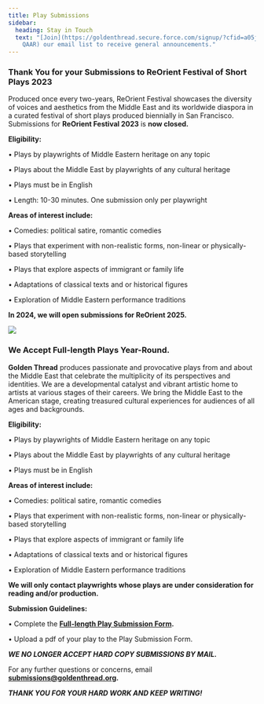 ```yaml
---
title: Play Submissions
sidebar:
  heading: Stay in Touch
  text: "[Join](https://goldenthread.secure.force.com/signup/?cfid=a05j000000Lsdh\
    QAAR) our email list to receive general announcements."
---
```

### **Thank You for your Submissions to ReOrient Festival of Short Plays 2023**

Produced once every two-years, ReOrient Festival showcases the diversity of voices and aesthetics from the Middle East and its worldwide diaspora in a curated festival of short plays produced biennially in San Francisco. Submissions for **ReOrient Festival 2023** is **now closed.**

**Eligibility:**

• Plays by playwrights of Middle Eastern heritage on any topic

• Plays about the Middle East by playwrights of any cultural heritage

• Plays must be in English

• Length: 10-30 minutes. One submission only per playwright 

**Areas of interest include:**

• Comedies: political satire, romantic comedies

• Plays that experiment with non-realistic forms, non-linear or physically-based storytelling

• Plays that explore aspects of immigrant or family life

• Adaptations of classical texts and or historical figures

• Exploration of Middle Eastern performance traditions

**In 2024, we will open submissions for ReOrient 2025.**

![](https://ucarecdn.com/f5278e9a-140a-455a-914a-818fc36aff5b/)

### We Accept Full-length Plays Year-Round.

**Golden Thread** produces passionate and provocative plays from and about the Middle East that celebrate the multiplicity of its perspectives and identities. We are a developmental catalyst and vibrant artistic home to artists at various stages of their careers. We bring the Middle East to the American stage, creating treasured cultural experiences for audiences of all ages and backgrounds.

**Eligibility:**

• Plays by playwrights of Middle Eastern heritage on any topic

• Plays about the Middle East by playwrights of any cultural heritage

• Plays must be in English

**Areas of interest include:**

• Comedies: political satire, romantic comedies

• Plays that experiment with non-realistic forms, non-linear or physically-based storytelling

• Plays that explore aspects of immigrant or family life

• Adaptations of classical texts and or historical figures

• Exploration of Middle Eastern performance traditions

**We will only contact playwrights whose plays are under consideration for reading and/or production.**

**Submission Guidelines:**

• Complete the **[Full-length Play Submission Form](https://docs.google.com/forms/d/1Ua9S_ZfcK_dIM6Bh3rJ4tf7wWjEyMgTF9aCVbl5co_Q/edit).**

• Upload a pdf of your play to the Play Submission Form.

***WE NO LONGER ACCEPT HARD COPY SUBMISSIONS BY MAIL.***

For any further questions or concerns, email **submissions@goldenthread.org.**

***THANK YOU FOR YOUR HARD WORK AND KEEP WRITING!***